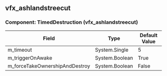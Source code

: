 ## vfx_ashlandstreecut

### Component: TimedDestruction (vfx_ashlandstreecut)

|Field|Type|Default Value|
|---|---|---|
|m_timeout|System.Single|5|
|m_triggerOnAwake|System.Boolean|True|
|m_forceTakeOwnershipAndDestroy|System.Boolean|False|

